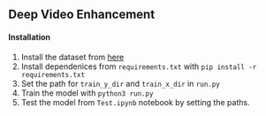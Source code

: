 ## Deep Video Enhancement

#### Installation
1. Install the dataset from [here](https://seungjunnah.github.io/Datasets/reds.html)
2. Install dependenices from `requirements.txt` with `pip install -r requirements.txt`
3. Set the path for `train_y_dir` and `train_x_dir` in `run.py`
4. Train the model with `python3 run.py`
5. Test the model from `Test.ipynb` notebook by setting the paths.